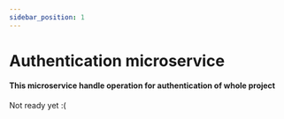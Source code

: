```yaml
---
sidebar_position: 1
---
```


# Authentication microservice
#### This microservice handle operation for authentication of whole project

Not ready yet :(
